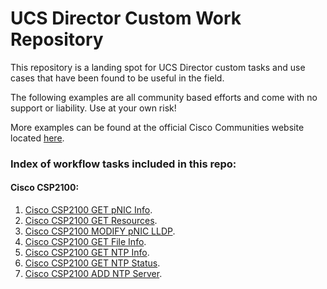 # UCS Director Custom Work Repository

This repository is a landing spot for UCS Director custom tasks and use cases that have been found to be useful in the field.

The following examples are all community based efforts and come with no support or liability. Use at your own risk!

More examples can be found at the official Cisco Communities website located [here](https://communities.cisco.com/docs/DOC-56419).

### Index of workflow tasks included in this repo:

#### Cisco CSP2100:

 1. [Cisco CSP2100 GET pNIC Info](https://github.com/rwhitear42/UCS_Director_Repo/tree/master/Workflows/CSP2100/CSP_GET_pNIC_Info).
 2. [Cisco CSP2100 GET Resources](https://github.com/rwhitear42/UCS_Director_Repo/tree/master/Workflows/CSP2100/CSP_GET_Resources).
 3. [Cisco CSP2100 MODIFY pNIC LLDP](https://github.com/rwhitear42/UCS_Director_Repo/tree/master/Workflows/CSP2100/Modify_pNIC_LLDP).
 4. [Cisco CSP2100 GET File Info](https://github.com/rwhitear42/UCS_Director_Repo/tree/master/Workflows/CSP2100/CSP_POST_Get_File_Info).
 5. [Cisco CSP2100 GET NTP Info](https://github.com/rwhitear42/UCS_Director_Repo/tree/master/Workflows/CSP2100/CSP_GET_NTP_Info).
 6. [Cisco CSP2100 GET NTP Status](https://github.com/rwhitear42/UCS_Director_Repo/tree/master/Workflows/CSP2100/CSP_POST_GET_NTP_Status).
 7. [Cisco CSP2100 ADD NTP Server](https://github.com/rwhitear42/UCS_Director_Repo/tree/master/Workflows/CSP2100/CSP_ADD_NTP_Server).
